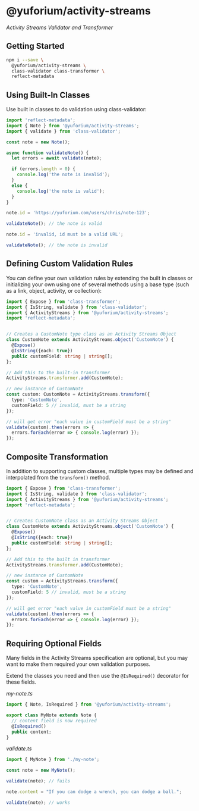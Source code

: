 # @yuforium/activity-streams
_Activity Streams Validator and Transformer_

## Getting Started
```sh
npm i --save \
  @yuforium/activity-streams \
  class-validator class-transformer \
  reflect-metadata
```

## Using Built-In Classes
Use built in classes to do validation using class-validator:

```typescript
import 'reflect-metadata';
import { Note } from '@yuforium/activity-streams';
import { validate } from 'class-validator';

const note = new Note();

async function validateNote() {
  let errors = await validate(note);

  if (errors.length > 0) {
    console.log('the note is invalid');
  }
  else {
    console.log('the note is valid');
  }
}

note.id = 'https://yuforium.com/users/chris/note-123';

validateNote(); // the note is valid

note.id = 'invalid, id must be a valid URL';

validateNote(); // the note is invalid
```

## Defining Custom Validation Rules
You can define your own validation rules by extending the built in classes or initializing your own using one of several methods using a base type (such as a link, object, activity, or collection):

```typescript
import { Expose } from 'class-transformer';
import { IsString, validate } from 'class-validator';
import { ActivityStreams } from '@yuforium/activity-streams';
import 'reflect-metadata';


// Creates a CustomNote type class as an Activity Streams Object
class CustomNote extends ActivityStreams.object('CustomNote') {
  @Expose()
  @IsString({each: true})
  public customField: string | string[];
};

// Add this to the built-in transformer
ActivityStreams.transformer.add(CustomNote);

// new instance of CustomNote
const custom: CustomNote = ActivityStreams.transform({
  type: 'CustomNote',
  customField: 5 // invalid, must be a string
});

// will get error "each value in customField must be a string"
validate(custom).then(errors => {
  errors.forEach(error => { console.log(error) });
});
```

## Composite Transformation
In addition to supporting custom classes, multiple types may be defined and interpolated from the `transform()` method.

```typescript
import { Expose } from 'class-transformer';
import { IsString, validate } from 'class-validator';
import { ActivityStreams } from '@yuforium/activity-streams';
import 'reflect-metadata';


// Creates CustomNote class as an Activity Streams Object
class CustomNote extends ActivityStreams.object('CustomNote') {
  @Expose()
  @IsString({each: true})
  public customField: string | string[];
};

// Add this to the built in transformer
ActivityStreams.transformer.add(CustomNote);

// new instance of CustomNote
const custom = ActivityStreams.transform({
  type: 'CustomNote',
  customField: 5 // invalid, must be a string
});

// will get error "each value in customField must be a string"
validate(custom).then(errors => {
  errors.forEach(error => { console.log(error) });
});
```

## Requiring Optional Fields
Many fields in the Activity Streams specification are optional, but you may want to make them required your own validation purposes.

Extend the classes you need and then use the `@IsRequired()` decorator for these fields.

_my-note.ts_
```typescript
import { Note, IsRequired } from '@yuforium/activity-streams';

export class MyNote extends Note {
  // content field is now required
  @IsRequired()
  public content;
}
```
_validate.ts_
```typescript
import { MyNote } from './my-note';

const note = new MyNote();

validate(note); // fails

note.content = "If you can dodge a wrench, you can dodge a ball.";

validate(note); // works
```